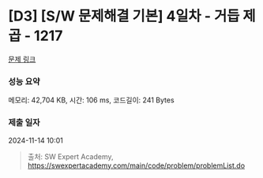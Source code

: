 # [D3] [S/W 문제해결 기본] 4일차 - 거듭 제곱 - 1217 

[문제 링크](https://swexpertacademy.com/main/code/problem/problemDetail.do?contestProbId=AV14dUIaAAUCFAYD) 

### 성능 요약

메모리: 42,704 KB, 시간: 106 ms, 코드길이: 241 Bytes

### 제출 일자

2024-11-14 10:01



> 출처: SW Expert Academy, https://swexpertacademy.com/main/code/problem/problemList.do
